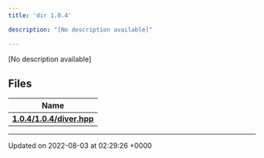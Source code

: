 ```yaml
---
title: 'dir 1.0.4'

description: "[No description available]"

---
```







[No description available]

## Files

| Name           |
| -------------- |
| **[1.0.4/1.0.4/diver.hpp](/documentation/code/colliderbit_development/files/1_80_84_2diver_8hpp/#file-1.0.4/diver.hpp)**  |






-------------------------------

Updated on 2022-08-03 at 02:29:26 +0000
